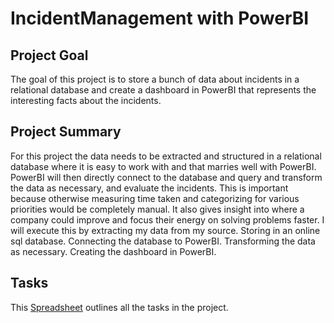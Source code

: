 # IncidentManagement with PowerBI

## Project Goal
The goal of this project is to store a bunch of data about incidents in a relational database and create a dashboard in PowerBI that represents the interesting facts about the incidents.

## Project Summary
For this project the data needs to be extracted and structured in a relational database where it is easy to work with and that marries well with PowerBI.  PowerBI will then directly connect to the database and query and transform the data as necessary, and evaluate the incidents.
This is important because otherwise measuring time taken and categorizing for various priorities would be completely manual. It also gives insight into where a company could improve and focus their energy on solving problems faster.
I will execute this by extracting my data from my source.  Storing in an online sql database. Connecting the database to PowerBI. Transforming the data as necessary. Creating the dashboard in PowerBI.

## Tasks
This [Spreadsheet](https://docs.google.com/spreadsheets/d/13iwGwKh27urMDk_71Z49W3Eyd0_IH_FzwqTP20i-xxQ/edit?usp=sharing) outlines all the tasks in the project.
